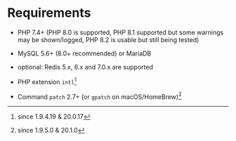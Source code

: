 # Requirements

- PHP 7.4+ (PHP 8.0 is supported, PHP 8.1 supported but some warnings may be shown/logged, PHP 8.2 is usable but still being tested)
- MySQL 5.6+ (8.0+ recommended) or MariaDB
- optional: Redis 5.x, 6.x and 7.0.x are supported


- PHP extension `intl`[^1]
- Command `patch` 2.7+ (or `gpatch` on macOS/HomeBrew)[^2]

[^1]: since 1.9.4.19 & 20.0.17
[^2]: since 1.9.5.0 & 20.1.0
